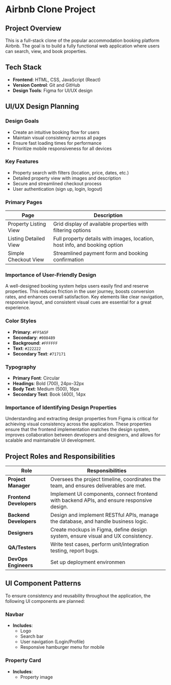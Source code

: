 # Airbnb Clone Project

## Project Overview
This is a full-stack clone of the popular accommodation booking platform Airbnb. The goal is to build a fully functional web application where users can search, view, and book properties.

## Tech Stack

- **Frontend**: HTML, CSS, JavaScript (React)
- **Version Control**: Git and GitHub
- **Design Tools**: Figma for UI/UX design


## UI/UX Design Planning

### Design Goals

- Create an intuitive booking flow for users
- Maintain visual consistency across all pages
- Ensure fast loading times for performance
- Prioritize mobile responsiveness for all devices

### Key Features

- Property search with filters (location, price, dates, etc.)
- Detailed property view with images and description
- Secure and streamlined checkout process
- User authentication (sign up, login, logout)

### Primary Pages

| Page                  | Description                                                                 |
|-----------------------|-----------------------------------------------------------------------------|
| Property Listing View | Grid display of available properties with filtering options                |
| Listing Detailed View | Full property details with images, location, host info, and booking option |
| Simple Checkout View  | Streamlined payment form and booking confirmation                          |

### Importance of User-Friendly Design

A well-designed booking system helps users easily find and reserve properties. This reduces friction in the user journey, boosts conversion rates, and enhances overall satisfaction. Key elements like clear navigation, responsive layout, and consistent visual cues are essential for a great experience.


### Color Styles

- **Primary**: `#FF5A5F`
- **Secondary**: `#008489`
- **Background**: `#FFFFFF`
- **Text**: `#222222`
- **Secondary Text**: `#717171`

### Typography

- **Primary Font**: Circular
- **Headings**: Bold (700), 24px–32px
- **Body Text**: Medium (500), 16px
- **Secondary Text**: Book (400), 14px

### Importance of Identifying Design Properties

Understanding and extracting design properties from Figma is critical for achieving visual consistency across the application. These properties ensure that the frontend implementation matches the design system, improves collaboration between developers and designers, and allows for scalable and maintainable UI development.


## Project Roles and Responsibilities

| Role              | Responsibilities                                                                 |
|-------------------|-----------------------------------------------------------------------------------|
| **Project Manager** | Oversees the project timeline, coordinates the team, and ensures deliverables are met. |
| **Frontend Developers** | Implement UI components, connect frontend with backend APIs, and ensure responsive design. |
| **Backend Developers** | Design and implement RESTful APIs, manage the database, and handle business logic. |
| **Designers**         | Create mockups in Figma, define design system, ensure visual and UX consistency. |
| **QA/Testers**        | Write test cases, perform unit/integration testing, report bugs.              |
| **DevOps Engineers**  | Set up deployment environmen


## UI Component Patterns

To ensure consistency and reusability throughout the application, the following UI components are planned:

### Navbar

- **Includes**:
  - Logo
  - Search bar
  - User navigation (Login/Profile)
  - Responsive hamburger menu for mobile

### Property Card

- **Includes**:
  - Property image
